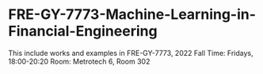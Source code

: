 # FRE-GY-7773-Machine-Learning-in-Financial-Engineering
This include works and examples in FRE-GY-7773, 2022 Fall
Time: Fridays, 18:00-20:20
Room: Metrotech 6, Room 302
